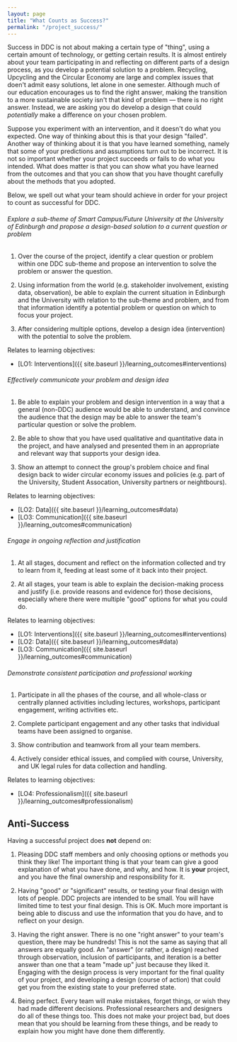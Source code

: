 ```yaml
---
layout: page
title: "What Counts as Success?"
permalink: "/project_success/"
---
```


Success in DDC is not about making a certain type of "thing", using
a certain amount of  technology, or getting certain results. It is almost
entirely about your team participating in and reflecting on different parts of
a design process, as you develop a potential solution to a problem. Recycling, Upcycling and the Circular Economy are large and complex issues that doen't admit easy solutions,
let alone in one semester. Although much of our education encourages us to
find the right answer, making the transition to a more sustainable society
isn't that kind of problem &mdash; there is no right answer. Instead, we are
asking you do develop a design that could *potentially* make a difference on
your chosen problem.

Suppose you experiment with an intervention, and it doesn't do what you
expected. One way of thinking about this is that your design "failed". Another
way of thinking about it is that you have learned something, namely that
some of your predictions and assumptions turn out to be incorrect. It is not
so important whether your project succeeds or fails to do what you intended.
What does matter is that you can show what you have learned from the outcomes
and that you can show that you have thought carefully about the methods that
you adopted.

Below, we spell out what your team should achieve in order for your project to count as successful for DDC.

###### Explore a sub-theme of Smart Campus/Future University at the University of Edinburgh and propose a design-based solution to a current question or problem


1. Over the course of the project, identify a clear question or problem within one DDC 
sub-theme and propose an intervention to solve the problem or answer the question. 

2. Using information from the world (e.g. stakeholder involvement, existing data, observation), be able to explain the current situation in Edinburgh and the University with relation to the sub-theme and 
problem, and from that information identify a potential problem or question on which to focus your 
project.

3. After considering multiple options, develop a design idea (intervention) with the 
potential to solve the problem. 

Relates to learning objectives:

* [LO1: Interventions]({{ site.baseurl }}/learning_outcomes#interventions)


###### Effectively communicate your problem and design idea

1. Be able to explain your problem and design intervention in a way that a general (non-DDC) audience 
would be able to understand, and convince the audience that the design may be able to answer the 
team's particular question or solve the problem.

2. Be able to show that you have used qualitative and quantitative data in the project, and have analysed and 
presented them in an appropriate and relevant way that supports your design idea.

3. Show an attempt to connect the group's problem choice and final design back to wider circular economy issues and policies (e.g. part of the University, Student Assocation, University partners or neightbours).

Relates to learning objectives:

* [LO2: Data]({{ site.baseurl }}/learning_outcomes#data)
* [LO3: Communication]({{ site.baseurl }}/learning_outcomes#communication)


###### Engage in ongoing reflection and justification

1. At all stages, document and reflect on the information collected and try to learn from 
it, feeding at least some of it back into their project. 

2. At all stages, your team is able to explain the decision-making process and justify (i.e. provide 
reasons and evidence for) those decisions, especially where there were multiple "good" options for 
what you could do.

Relates to learning objectives:

* [LO1: Interventions]({{ site.baseurl }}/learning_outcomes#interventions)
* [LO2: Data]({{ site.baseurl }}/learning_outcomes#data)
* [LO3: Communication]({{ site.baseurl }}/learning_outcomes#communication)


###### Demonstrate consistent participation and professional working

1. Participate in all the phases of the course, and all whole-class or centrally planned activities 
including lectures, workshops, participant engagement, writing activities etc.

2. Complete participant engagement and any other tasks that individual teams have been 
assigned to organise.

3. Show contribution and teamwork from all your team members.

4. Actively consider ethical issues, and complied with course, University, and UK legal rules for 
data collection and handling. 

Relates to learning objectives:

* [LO4: Professionalism]({{ site.baseurl }}/learning_outcomes#professionalism)


## Anti-Success

Having a successful project does **not** depend on:

1. Pleasing DDC staff members and only choosing options or methods you think
they like! The  important thing is that your team can give a good explanation
of what you have done, and why,  and how. It is **your** project, and you have
the final ownership and responsibility for it.

2. Having "good" or "significant" results, or testing your final design with
lots of people. DDC  projects are intended to be small. You will have limited
time to test your final design. This is OK. Much more important is being able
to discuss and use the information  that you do have, and to reflect on your
design.

3. Having the right answer. There is no one "right answer" to your team's
question, there may be hundreds! This is not the same as saying that all
answers are equally good. An "answer" (or rather,  a design) reached through
observation, inclusion of participants, and iteration is a better answer than
one that a team "made up" just because they liked it. Engaging with the
design process is very  important for the final quality of your project, and
developing a design (course of action) that could  get you from the existing
state to your preferred state.

4. Being perfect. Every team will make mistakes, forget things, or wish they
had made different  decisions. Professional researchers and designers do all
of these things too. This does not make  your project bad, but does mean that
you should be learning from these things, and be ready to explain how you
might have done them differently. 
